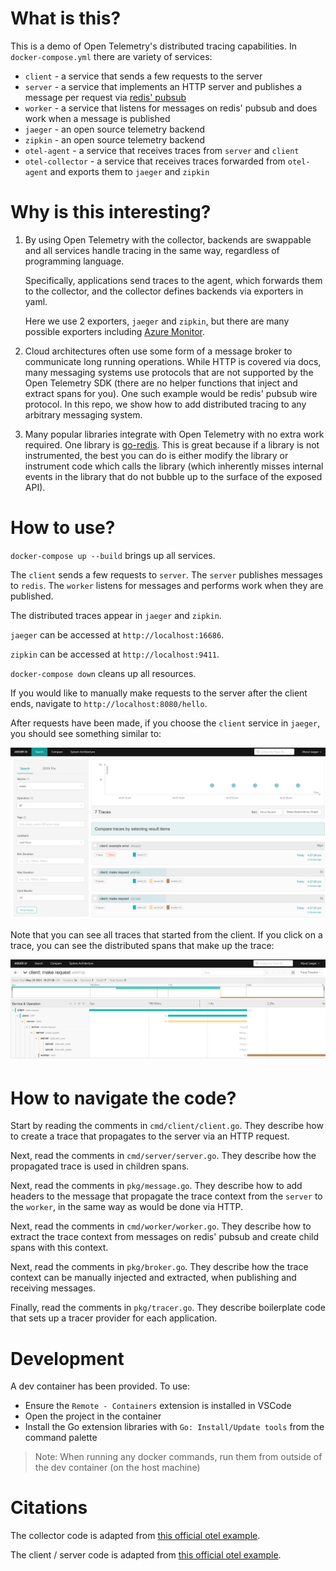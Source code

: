 # What is this?
This is a demo of Open Telemetry's distributed tracing capabilities.
In `docker-compose.yml` there are variety of services:
* `client` - a service that sends a few requests to the server
* `server` - a service that implements an HTTP server and publishes a message
  per request via [redis' pubsub](https://redis.io/topics/pubsub)
* `worker` - a service that listens for messages on redis' pubsub and
  does work when a message is published
* `jaeger` - an open source telemetry backend
* `zipkin` - an open source telemetry backend
* `otel-agent` - a service that receives traces from `server` and `client`
* `otel-collector` - a service that receives traces forwarded from `otel-agent`
  and exports them to `jaeger` and `zipkin`

# Why is this interesting?
1. By using Open Telemetry with the collector, backends are swappable
   and all services handle tracing in the same way, regardless of programming
   language.

   Specifically, applications send traces to the agent, which forwards them to
   the collector, and the collector defines backends via exporters in yaml.

   Here we use 2 exporters, `jaeger` and `zipkin`, but there are many possible
   exporters including
   [Azure Monitor](https://github.com/open-telemetry/opentelemetry-collector-contrib/tree/main/exporter/azuremonitorexporter).

2. Cloud architectures often use some form of a message broker to communicate
   long running operations. While HTTP is covered via docs, many messaging
   systems use protocols that are not supported by the Open Telemetry SDK
   (there are no helper functions that inject and extract spans for you).
   One such example would be redis' pubsub wire protocol. In this repo, we show
   how to add distributed tracing to any arbitrary messaging system.

3. Many popular libraries integrate with Open Telemetry with no extra work
   required. One library is [go-redis](https://github.com/go-redis/redis). This
   is great because if a library is not instrumented, the best you can do is
   either modify the library or instrument code which calls the library (which
   inherently misses internal events in the library that do not bubble up to
   the surface of the exposed API).

# How to use?
`docker-compose up --build` brings up all services. 

The `client` sends a few requests to `server`. The `server` publishes messages
to `redis`. The `worker` listens for messages and performs work when they are
published.

The distributed traces appear in `jaeger` and `zipkin`.

`jaeger` can be accessed at `http://localhost:16686`.

`zipkin` can be accessed at `http://localhost:9411`.

`docker-compose down` cleans up all resources.

If you would like to manually make requests to the server after the client ends,
navigate to `http://localhost:8080/hello`.

After requests have been made, if you choose the `client` service in `jaeger`,
you should see something similar to:

![Overview](./docs/jaeger.png)

Note that you can see all traces that started from the client. If you click on
a trace, you can see the distributed spans that make up the trace:

![Spans](./docs/jaeger-span.png)

# How to navigate the code?
Start by reading the comments in `cmd/client/client.go`.
They describe how to create a trace that propagates to the server via
an HTTP request.

Next, read the comments in `cmd/server/server.go`. They describe
how the propagated trace is used in children spans.

Next, read the comments in `pkg/message.go`. They describe how to
add headers to the message that propagate the trace context from the `server`
to the `worker`, in the same way as would be done via HTTP.

Next, read the comments in `cmd/worker/worker.go`. They describe how to
extract the trace context from messages on redis' pubsub and create child spans
with this context.

Next, read the comments in `pkg/broker.go`. They describe how the trace context
can be manually injected and extracted, when publishing and receiving messages.

Finally, read the comments in `pkg/tracer.go`. They describe boilerplate code
that sets up a tracer provider for each application.

# Development
A dev container has been provided. To use:
* Ensure the `Remote - Containers` extension is installed in VSCode
* Open the project in the container
* Install the Go extension libraries with `Go: Install/Update tools` from
  the command palette

> Note: When running any docker commands, run them from outside of the
dev container (on the host machine)

# Citations
The collector code is adapted from
[this official otel example](https://github.com/open-telemetry/opentelemetry-collector/tree/main/examples/demo).

The client / server code is adapted from 
[this official otel example](https://github.com/open-telemetry/opentelemetry-go-contrib/tree/main/instrumentation/net/http/otelhttp/example).

